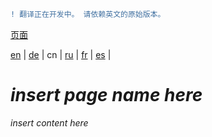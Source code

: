 ```diff
! 翻译正在开发中。 请依赖英文的原始版本。
```

[页面](https://github.com/syncloud/docs/blob/master/cn/index.md#页面)

[en](https://github.com/syncloud/platform/wiki/Boot-from-SATA) | 
[de](https://github.com/syncloud/docs/blob/master/de/content/Boot-from-SATA.md) | 
cn | 
[ru](https://github.com/syncloud/docs/blob/master/ru/content/Boot-from-SATA.md) | 
[fr](https://github.com/syncloud/docs/blob/master/fr/content/Boot-from-SATA.md) | 
[es](https://github.com/syncloud/docs/blob/master/es/content/Boot-from-SATA.md) | 

# *insert page name here*

*insert content here*

